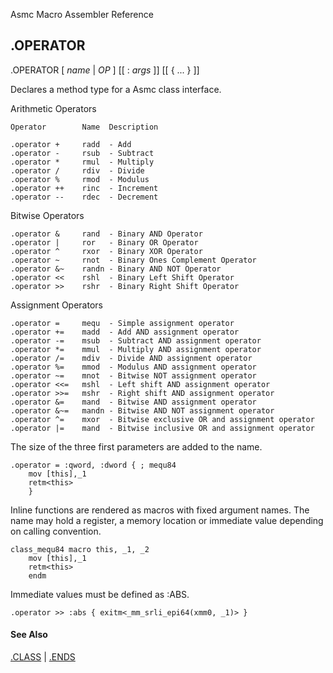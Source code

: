 Asmc Macro Assembler Reference

## .OPERATOR

.OPERATOR [ _name_ | _OP_ ] [[ : _args_ ]] [[ { ... } ]]

Declares a method type for a Asmc class interface.

Arithmetic Operators

    Operator        Name  Description

    .operator +     radd  - Add
    .operator -     rsub  - Subtract
    .operator *     rmul  - Multiply
    .operator /     rdiv  - Divide
    .operator %     rmod  - Modulus
    .operator ++    rinc  - Increment
    .operator --    rdec  - Decrement

Bitwise Operators

    .operator &     rand  - Binary AND Operator
    .operator |     ror   - Binary OR Operator
    .operator ^     rxor  - Binary XOR Operator
    .operator ~     rnot  - Binary Ones Complement Operator
    .operator &~    randn - Binary AND NOT Operator
    .operator <<    rshl  - Binary Left Shift Operator
    .operator >>    rshr  - Binary Right Shift Operator

Assignment Operators

    .operator =     mequ  - Simple assignment operator
    .operator +=    madd  - Add AND assignment operator
    .operator -=    msub  - Subtract AND assignment operator
    .operator *=    mmul  - Multiply AND assignment operator
    .operator /=    mdiv  - Divide AND assignment operator
    .operator %=    mmod  - Modulus AND assignment operator
    .operator ~=    mnot  - Bitwise NOT assignment operator
    .operator <<=   mshl  - Left shift AND assignment operator
    .operator >>=   mshr  - Right shift AND assignment operator
    .operator &=    mand  - Bitwise AND assignment operator
    .operator &~=   mandn - Bitwise AND NOT assignment operator
    .operator ^=    mxor  - Bitwise exclusive OR and assignment operator
    .operator |=    mand  - Bitwise inclusive OR and assignment operator

The size of the three first parameters are added to the name.

    .operator = :qword, :dword { ; mequ84
        mov [this],_1
        retm<this>
        }

Inline functions are rendered as macros with fixed argument names. The name may hold a register, a memory location or immediate value depending on calling convention.

    class_mequ84 macro this, _1, _2
        mov [this],_1
        retm<this>
        endm

Immediate values must be defined as :ABS.

    .operator >> :abs { exitm<_mm_srli_epi64(xmm0, _1)> }

#### See Also

[.CLASS](dot_class.md) | [.ENDS](dot_ends.md)
